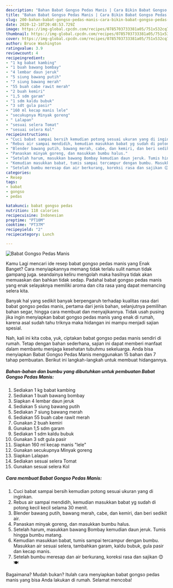 ```yaml
---
description: "Bahan Babat Gongso Pedas Manis | Cara Bikin Babat Gongso Pedas Manis Yang Bisa Manjain Lidah"
title: "Bahan Babat Gongso Pedas Manis | Cara Bikin Babat Gongso Pedas Manis Yang Bisa Manjain Lidah"
slug: 200-bahan-babat-gongso-pedas-manis-cara-bikin-babat-gongso-pedas-manis-yang-bisa-manjain-lidah
date: 2020-12-18T20:48:53.729Z
image: https://img-global.cpcdn.com/recipes/0785703733381a05/751x532cq70/babat-gongso-pedas-manis-foto-resep-utama.jpg
thumbnail: https://img-global.cpcdn.com/recipes/0785703733381a05/751x532cq70/babat-gongso-pedas-manis-foto-resep-utama.jpg
cover: https://img-global.cpcdn.com/recipes/0785703733381a05/751x532cq70/babat-gongso-pedas-manis-foto-resep-utama.jpg
author: Bruce Washington
ratingvalue: 3.9
reviewcount: 4
recipeingredient:
- "1 kg babat kambing"
- "1 buah bawang bombay"
- "4 lembar daun jeruk"
- "5 siung bawang putih"
- "7 siung bawang merah"
- "55 buah cabe rawit merah"
- "2 buah kemiri"
- "1,5 sdm garam"
- "1 sdm kaldu bubuk"
- "3 sdt gula pasir"
- "160 ml kecap manis lele"
- "secukupnya Minyak goreng"
- " Lalapan"
- "sesuai selera Tomat"
- "sesuai selera Kol"
recipeinstructions:
- "Cuci babat sampai bersih kemudian potong sesuai ukuran yang di inginkan."
- "Rebus air sampai mendidih, kemudian masukkan babat yg sudah di potong kecil kecil selama 30 menit."
- "Blender bawang putih, bawang merah, cabe, dan kemiri, dan beri sedikit air."
- "Panaskan minyak goreng, dan masukkan bumbu halus."
- "Setelah harum, masukkan bawang Bombay kemudian daun jeruk. Tumis hingga bumbu matang."
- "Kemudian masukkan babat, tumis sampai tercampur dengan bumbu. Masukkan air sesuai selera, tambahkan garam, kaldu bubuk, gula pasir dan kecap manis."
- "Setelah bumbu meresap dan air berkurang, koreksi rasa dan sajikan 😊🍽️"
categories:
- Resep
tags:
- babat
- gongso
- pedas

katakunci: babat gongso pedas 
nutrition: 118 calories
recipecuisine: Indonesian
preptime: "PT10M"
cooktime: "PT37M"
recipeyield: "2"
recipecategory: Lunch

---
```



![Babat Gongso Pedas Manis](https://img-global.cpcdn.com/recipes/0785703733381a05/751x532cq70/babat-gongso-pedas-manis-foto-resep-utama.jpg)

Kamu Lagi mencari ide resep babat gongso pedas manis yang Enak Banget? Cara menyiapkannya memang tidak terlalu sulit namun tidak gampang juga. seandainya keliru mengolah maka hasilnya tidak akan memuaskan dan bahkan tidak sedap. Padahal babat gongso pedas manis yang enak selayaknya memiliki aroma dan cita rasa yang dapat memancing selera kita.

Banyak hal yang sedikit banyak berpengaruh terhadap kualitas rasa dari babat gongso pedas manis, pertama dari jenis bahan, selanjutnya pemilihan bahan segar, hingga cara membuat dan menyajikannya. Tidak usah pusing jika ingin menyiapkan babat gongso pedas manis yang enak di rumah, karena asal sudah tahu triknya maka hidangan ini mampu menjadi sajian spesial.




Nah, kali ini kita coba, yuk, ciptakan babat gongso pedas manis sendiri di rumah. Tetap dengan bahan sederhana, sajian ini dapat memberi manfaat dalam membantu menjaga kesehatan tubuhmu sekeluarga. Anda bisa menyiapkan Babat Gongso Pedas Manis menggunakan 15 bahan dan 7 tahap pembuatan. Berikut ini langkah-langkah untuk membuat hidangannya.

<!--inarticleads1-->

##### Bahan-bahan dan bumbu yang dibutuhkan untuk pembuatan Babat Gongso Pedas Manis:

1. Sediakan 1 kg babat kambing
1. Sediakan 1 buah bawang bombay
1. Siapkan 4 lembar daun jeruk
1. Sediakan 5 siung bawang putih
1. Sediakan 7 siung bawang merah
1. Sediakan 55 buah cabe rawit merah
1. Gunakan 2 buah kemiri
1. Gunakan 1,5 sdm garam
1. Sediakan 1 sdm kaldu bubuk
1. Gunakan 3 sdt gula pasir
1. Siapkan 160 ml kecap manis &#34;lele&#34;
1. Gunakan secukupnya Minyak goreng
1. Siapkan  Lalapan
1. Sediakan sesuai selera Tomat
1. Gunakan sesuai selera Kol




<!--inarticleads2-->

##### Cara membuat Babat Gongso Pedas Manis:

1. Cuci babat sampai bersih kemudian potong sesuai ukuran yang di inginkan.
1. Rebus air sampai mendidih, kemudian masukkan babat yg sudah di potong kecil kecil selama 30 menit.
1. Blender bawang putih, bawang merah, cabe, dan kemiri, dan beri sedikit air.
1. Panaskan minyak goreng, dan masukkan bumbu halus.
1. Setelah harum, masukkan bawang Bombay kemudian daun jeruk. Tumis hingga bumbu matang.
1. Kemudian masukkan babat, tumis sampai tercampur dengan bumbu. Masukkan air sesuai selera, tambahkan garam, kaldu bubuk, gula pasir dan kecap manis.
1. Setelah bumbu meresap dan air berkurang, koreksi rasa dan sajikan 😊🍽️




Bagaimana? Mudah bukan? Itulah cara menyiapkan babat gongso pedas manis yang bisa Anda lakukan di rumah. Selamat mencoba!
